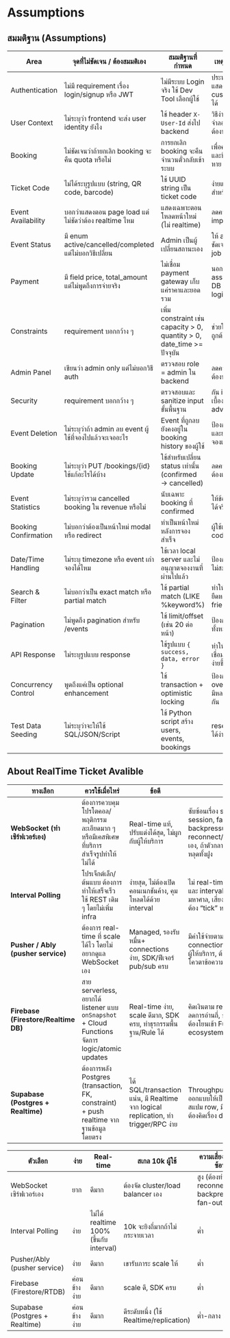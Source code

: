 # Assumptions

## สมมติฐาน (Assumptions)

| Area                | จุดที่ไม่ชัดเจน / ต้องสมมติเอง                                        | สมมติฐานที่กำหนด                                                       | เหตุผล / หมายเหตุ                                                    | Trade-offs (ข้อแลกเปลี่ยน)                                                |
|---------------------|------------------------------------------------------------------------|-------------------------------------------------------------------------|----------------------------------------------------------------------|---------------------------------------------------------------------------|
| Authentication      | ไม่มี requirement เรื่อง login/signup หรือ JWT                        | ไม่มีระบบ Login จริง ใช้ Dev Tool เลือกผู้ใช้                          | ประหยัดเวลา แต่ยังแสดงบทบาท customer/admin ได้                       | ❌ ไม่ปลอดภัยจริง ✅ ทำงานเร็ว เน้นที่ business logic                    |
| User Context        | ไม่ระบุว่า frontend จะส่ง user identity ยังไง                         | ใช้ header `X-User-Id` ส่งไป backend                                    | วิธีง่าย ๆ ในการจำลอง user โดยไม่ต้องทำ auth                         | ❌ ไม่มี session/JWT ✅ ง่ายต่อการสลับผู้ใช้ทดสอบ                        |
| Booking             | ไม่ชัดเจนว่าถ้ายกเลิก booking จะคืน quota หรือไม่                    | การยกเลิก booking จะคืนจำนวนตั๋วกลับเข้าระบบ                           | เพื่อความยุติธรรมและป้องกันความจุหาย                                | ❌ เพิ่ม logic ✅ ทำให้ event capacity ถูกต้องเสมอ                        |
| Ticket Code         | ไม่ได้ระบุรูปแบบ (string, QR code, barcode)                           | ใช้ UUID string เป็น ticket code                                        | ง่ายและ unique พอสำหรับการ demo                                      | ❌ สแกนจริงไม่ได้ ✅ ง่ายและ unique                                       |
| Event Availability  | บอกว่าแสดงตอน page load แต่ไม่ชัดว่าต้อง realtime ไหม               | แสดงเฉพาะตอนโหลดหน้าใหม่ (ไม่ realtime)                               | ลดความซับซ้อน implement ได้เร็ว                                      | ❌ ไม่สดใหม่จริง ✅ ง่าย ไม่ต้องใช้ WebSocket/SSE                        |
| Event Status        | มี enum active/cancelled/completed แต่ไม่บอกวิธีเปลี่ยน               | Admin เป็นผู้เปลี่ยนสถานะเอง                                            | ให้ admin ควบคุมชัดเจน ไม่ต้องทำ job อัตโนมัติ                       | ❌ Manual ✅ ง่ายและชัดเจน                                               |
| Payment             | มี field price, total_amount แต่ไม่พูดถึงการจ่ายจริง                  | ไม่เชื่อม payment gateway เก็บแค่ราคาและยอดรวม                         | นอก scope ของ assignment เน้น DB และ business logic                   | ❌ ไม่มีระบบจ่ายเงินจริง ✅ โฟกัส design/logic                           |
| Constraints         | requirement บอกกว้าง ๆ                                                | เพิ่ม constraint เช่น capacity > 0, quantity > 0, date_time >= ปัจจุบัน| ช่วยให้ข้อมูลใน DB ถูกต้อง                                            | ❌ ไม่ครอบคลุมทุกเคส ✅ ครอบคลุมเคสหลักที่จำเป็น                        |
| Admin Panel         | เขียนว่า admin only แต่ไม่บอกวิธี auth                                | ตรวจสอบ role = admin ใน backend                                         | ลดความซับซ้อน ไม่ต้องทำ auth จริง                                    | ❌ ไม่มีการป้องกันจริง ✅ เพียงพอสำหรับ demo                            |
| Security            | requirement บอกกว้าง ๆ                                                | ตรวจสอบและ sanitize input ขั้นพื้นฐาน                                   | กัน input error เบื้องต้น ส่วน advanced                              | ❌ ไม่มี JWT/CSRF/hashing ✅ เบา ใช้ง่าย                                |
| Event Deletion      | ไม่ระบุว่าถ้า admin ลบ event ผู้ใช้ที่จองไปแล้วจะเจออะไร              | Event ที่ถูกลบยังคงอยู่ใน booking history ของผู้ใช้                      | ป้องกันข้อมูลหาย และยังเห็นประวัติการจองเดิมได้                      | ❌ ข้อมูลบางส่วนคงค้าง ✅ เก็บ history ได้                              |
| Booking Update      | ไม่ระบุว่า PUT /bookings/{id} ใช้แก้อะไรได้บ้าง                      | ใช้สำหรับเปลี่ยน status เท่านั้น (confirmed → cancelled)               | ลดความซับซ้อน ไม่ต้องแก้จำนวนตั๋ว                                    | ❌ แก้ไขไม่ได้เยอะ ✅ ง่ายและตรงไปตรงมา                                |
| Event Statistics    | ไม่ระบุว่ารวม cancelled booking ใน revenue หรือไม่                    | นับเฉพาะ booking ที่ confirmed                                          | ให้ข้อมูลสะท้อนรายได้จริง                                             | ❌ ข้อมูลไม่ครบ ✅ แม่นยำกว่า                                            |
| Booking Confirmation| ไม่บอกว่าต้องเป็นหน้าใหม่ modal หรือ redirect                         | ทำเป็นหน้าใหม่หลังการจองสำเร็จ                                          | ผู้ใช้เห็น ticket code ชัดเจน                                          | ❌ เพิ่มการเปลี่ยนหน้า ✅ UX ชัดเจน                                    |
| Date/Time Handling  | ไม่ระบุ timezone หรือ event เก่าจองได้ไหม                              | ใช้เวลา local server และไม่อนุญาตจองงานที่ผ่านไปแล้ว                   | ป้องกัน booking ที่ไม่สมเหตุสมผล                                       | ❌ ไม่มี multi-timezone ✅ ง่ายและตรงไปตรงมา                             |
| Search & Filter     | ไม่บอกว่าเป็น exact match หรือ partial match                          | ใช้ partial match (LIKE %keyword%)                                      | ทำให้ค้นหาได้ยืดหยุ่นและ user-friendly                               | ❌ ช้ากว่านิดหน่อย ✅ ใช้ง่ายกว่า                                       |
| Pagination          | ไม่พูดถึง pagination สำหรับ /events                                    | ใช้ limit/offset (เช่น 20 ต่อหน้า)                                      | ป้องกันโหลดข้อมูลทั้งหมดในครั้งเดียว                                   | ❌ เพิ่ม logic frontend ✅ ประสิทธิภาพดีขึ้น                            |
| API Response        | ไม่ระบุรูปแบบ response                                                | ใช้รูปแบบ `{ success, data, error }`                                    | ทำให้ debug และเชื่อมกับ frontend ง่ายขึ้น                            | ❌ เพิ่ม boilerplate ✅ ได้มาตรฐาน                                      |
| Concurrency Control | พูดถึงแค่เป็น optional enhancement                                    | ใช้ transaction + optimistic locking                                    | ป้องกัน overbooking เมื่อมีหลายคนจองพร้อมกัน                           | ❌ โค้ดยุ่งขึ้น ✅ Robust กว่ามาก                                       |
| Test Data Seeding   | ไม่ระบุว่าจะให้ใช้ SQL/JSON/Script                                    | ใช้ Python script สร้าง users, events, bookings                          | reset database ได้ง่าย                                                  | ❌ ผูกกับ script ✅ Dev-friendly ใช้งานสะดวก                            |


## About RealTime Ticket Avalible

| ทางเลือก                             | ควรใช้เมื่อไหร่                                                                                 | ข้อดี                                                                              | ข้อเสีย                                                                                                                                   |
| ------------------------------------ | ----------------------------------------------------------------------------------------------- | ---------------------------------------------------------------------------------- | ----------------------------------------------------------------------------------------------------------------------------------------- |
| **WebSocket (ทำเซิร์ฟเวอร์เอง)**     | ต้องการควบคุมโปรโตคอล/พฤติกรรมละเอียดมาก ๆ หรือมีเคสพิเศษที่บริการสำเร็จรูปทำให้ไม่ได้          | Real-time แท้, ปรับแต่งได้สุด, ไม่ผูกกับผู้ให้บริการ                               | ซับซ้อนเรื่อง scaling (sticky session, fan-out, backpressure), ต้องทำ reconnect/auth/monitoring เอง, ถ้าตัวกลางล้ม connection หลุดทั้งฝูง |
| **Interval Polling**                 | โปรเจ็กต์เล็ก/ต้นแบบ ต้องการทำให้เสร็จเร็ว ใช้ REST เดิม ๆ โดยไม่เพิ่ม infra                    | ง่ายสุด, ไม่ต้องเปิดคอนเนกชันค้าง, คุมโหลดได้ด้วย interval                         | ไม่ real-time จริง, ถ้า 10k ผู้ใช้และ interval ถี่จะยิง request มหาศาล, เสี่ยงโหลด DB, UX อาจต้อง “tick” หลอก                             |
| **Pusher / Ably (pusher service)**   | ต้องการ real-time ที่ scale ได้ไว โดยไม่อยากดูแล WebSocket เอง                                  | Managed, รองรับหมื่น+ connections ง่าย, SDK/ฟีเจอร์ pub/sub ครบ                    | มีค่าใช้จ่ายตาม connection/message, ผูกกับผู้ให้บริการ, ต้องออกแบบช่อง/โควตาข้อความดี ๆ                                                   |
| **Firebase (Firestore/Realtime DB)** | สาย serverless, อยากได้ listener แบบ `onSnapshot` + Cloud Functions จัดการ logic/atomic updates | Real-time ง่าย, scale ดีมาก, SDK ครบ, ทำธุรกรรมพื้นฐาน/Rule ได้                    | คิดเงินตาม read/write → ต้องลดการอ่านถี่, ธุรกรรมซับซ้อนอาจต้องโยนเข้า Functions, ผูกกับ ecosystem                                        |
| **Supabase (Postgres + Realtime)**   | ต้องการพลัง Postgres (transaction, FK, constraint) + push realtime จากฐานข้อมูลโดยตรง           | ได้ SQL/transaction แน่น, มี Realtime จาก logical replication, ทำ trigger/RPC ง่าย | Throughput realtime ต้องออกแบบให้เป็น aggregate ไม่สแปม row, มีโควต้า/แผนราคา, ต้องคิดเรื่อง debounce/batch                               |



| ตัวเลือก                       | ง่าย         | Real-time                   | สเกล 10k ผู้ใช้                         | ความเสี่ยงล้ม/ซับซ้อน                         | ค่าบริการ                 |
| ------------------------------ | ------------ | --------------------------- | --------------------------------------- | --------------------------------------------- | ------------------------- |
| WebSocket เซิร์ฟเวอร์เอง       | ยาก          | ดีมาก                       | ต้องจัด cluster/load balancer เอง       | สูง (ต้องทำ reconnect, backpressure, fan-out) | ค่า infra เอง             |
| Interval Polling               | ง่าย         | ไม่ได้ realtime 100% (ขึ้นกับ interval) | 10k จะยิงถี่มากถ้าไม่กระจายเวลา         | ต่ำ                                           | ถูก แต่เสี่ยงโหลด DB      |
| Pusher/Ably (pusher service)   | ง่าย         | ดีมาก                       | เขารับภาระ scale ให้                    | ต่ำ                                           | คิดตาม connection/message |
| Firebase (Firestore/RTDB)      | ค่อนข้างง่าย | ดีมาก                       | scale ดี, SDK ครบ                       | ต่ำ                                           | ตาม read/write            |
| Supabase (Postgres + Realtime) | ค่อนข้างง่าย | ดีมาก                       | ดีระดับหนึ่ง (ใช้ Realtime/replication) | ต่ำ-กลาง                                      | ตามแผนราคา Supabase       |

